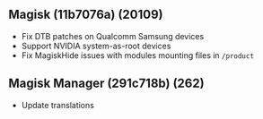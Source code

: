 ## Magisk (11b7076a) (20109)
- Fix DTB patches on Qualcomm Samsung devices
- Support NVIDIA system-as-root devices
- Fix MagiskHide issues with modules mounting files in `/product`

## Magisk Manager (291c718b) (262)
- Update translations
